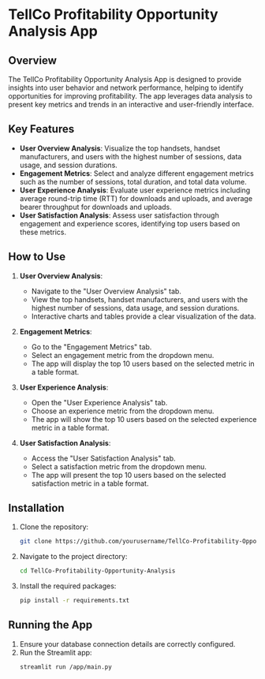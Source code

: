 # TellCo Profitability Opportunity Analysis App

## Overview

The TellCo Profitability Opportunity Analysis App is designed to provide insights into user behavior and network performance, helping to identify opportunities for improving profitability. The app leverages data analysis to present key metrics and trends in an interactive and user-friendly interface.

## Key Features

- **User Overview Analysis**: Visualize the top handsets, handset manufacturers, and users with the highest number of sessions, data usage, and session durations.
- **Engagement Metrics**: Select and analyze different engagement metrics such as the number of sessions, total duration, and total data volume.
- **User Experience Analysis**: Evaluate user experience metrics including average round-trip time (RTT) for downloads and uploads, and average bearer throughput for downloads and uploads.
- **User Satisfaction Analysis**: Assess user satisfaction through engagement and experience scores, identifying top users based on these metrics.

## How to Use

1. **User Overview Analysis**:

   - Navigate to the "User Overview Analysis" tab.
   - View the top handsets, handset manufacturers, and users with the highest number of sessions, data usage, and session durations.
   - Interactive charts and tables provide a clear visualization of the data.

2. **Engagement Metrics**:

   - Go to the "Engagement Metrics" tab.
   - Select an engagement metric from the dropdown menu.
   - The app will display the top 10 users based on the selected metric in a table format.

3. **User Experience Analysis**:

   - Open the "User Experience Analysis" tab.
   - Choose an experience metric from the dropdown menu.
   - The app will show the top 10 users based on the selected experience metric in a table format.

4. **User Satisfaction Analysis**:
   - Access the "User Satisfaction Analysis" tab.
   - Select a satisfaction metric from the dropdown menu.
   - The app will present the top 10 users based on the selected satisfaction metric in a table format.

## Installation

1. Clone the repository:
   ```bash
   git clone https://github.com/yourusername/TellCo-Profitability-Opportunity-Analysis.git
   ```
2. Navigate to the project directory:
   ```bash
   cd TellCo-Profitability-Opportunity-Analysis
   ```
3. Install the required packages:
   ```bash
   pip install -r requirements.txt
   ```

## Running the App

1. Ensure your database connection details are correctly configured.
2. Run the Streamlit app:
   ```bash
   streamlit run /app/main.py
   ```
